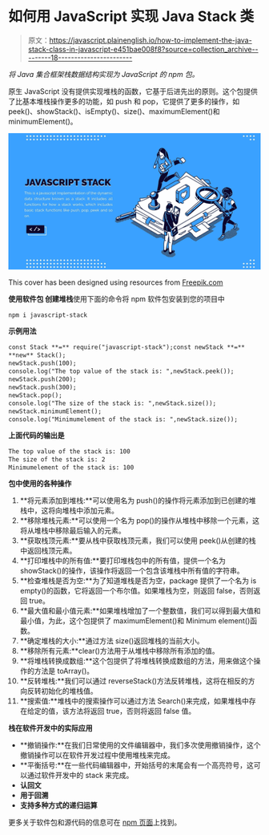 # 如何用 JavaScript 实现 Java Stack 类

> 原文：<https://javascript.plainenglish.io/how-to-implement-the-java-stack-class-in-javascript-e451bae008f8?source=collection_archive---------18----------------------->

*将 Java 集合框架栈数据结构实现为 JavaScript 的 npm 包。*

原生 JavaScript 没有提供实现堆栈的函数，它基于后进先出的原则。这个包提供了比基本堆栈操作更多的功能，如 push 和 pop，它提供了更多的操作，如 peek()、showStack()、isEmpty()、size()、maximumElement()和 minimumElement()。

![](img/89bc93139a4f9250f22e7685c591010c.png)

This cover has been designed using resources from [Freepik.com](https://www.freepik.com/)

**使用软件包
创建堆栈**使用下面的命令将 npm 软件包安装到您的项目中

```
npm i javascript-stack
```

**示例用法**

```
const Stack **=** require("javascript-stack");const newStack **=** **new** Stack();
newStack.push(100); 
console.log("The top value of the stack is: ",newStack.peek());
newStack.push(200);
newStack.push(300);
newStack.pop();
console.log("The size of the stack is: ",newStack.size());
newStack.minimumElement();
console.log("Minimumelement of the stack is: ",newStack.size());
```

**上面代码的输出是**

```
The top value of the stack is: 100
The size of the stack is: 2
Minimumelement of the stack is: 100
```

**包中使用的各种操作**

1.  **将元素添加到堆栈:**可以使用名为 push()的操作将元素添加到已创建的堆栈中，这将向堆栈中添加元素。
2.  **移除堆栈元素:**可以使用一个名为 pop()的操作从堆栈中移除一个元素，这将从堆栈中移除最后输入的元素。
3.  **获取栈顶元素:**要从栈中获取栈顶元素，我们可以使用 peek()从创建的栈中返回栈顶元素。
4.  **打印堆栈中的所有值:**要打印堆栈包中的所有值，提供一个名为 showStack()的操作，该操作将返回一个包含该堆栈中所有值的字符串。
5.  **检查堆栈是否为空:**为了知道堆栈是否为空，package 提供了一个名为 is empty()的函数，它将返回一个布尔值。如果堆栈为空，则返回 false，否则返回 true。
6.  **最大值和最小值元素:**如果堆栈增加了一个整数值，我们可以得到最大值和最小值，为此，这个包提供了 maximumElement()和 Minimum element()函数。
7.  **确定堆栈的大小:**通过方法 size()返回堆栈的当前大小。
8.  **移除所有元素:**clear()方法用于从堆栈中移除所有添加的值。
9.  **将堆栈转换成数组:**这个包提供了将堆栈转换成数组的方法，用来做这个操作的方法是 toArray()。
10.  **反转堆栈:**我们可以通过 reverseStack()方法反转堆栈，这将在相反的方向反转初始化的堆栈值。
11.  **搜索值:**堆栈中的搜索操作可以通过方法 Search()来完成，如果堆栈中存在给定的值，该方法将返回 true，否则将返回 false 值。

**栈在软件开发中的实际应用**

*   **撤销操作:**在我们日常使用的文件编辑器中，我们多次使用撤销操作，这个撤销操作可以在软件开发过程中使用堆栈来完成。
*   **平衡括号:**在一些代码编辑器中，开始括号的末尾会有一个高亮符号，这可以通过软件开发中的 stack 来完成。
*   **认回文**
*   **用于回溯**
*   **支持多种方式的递归运算**

更多关于软件包和源代码的信息可在 [npm 页面](https://www.npmjs.com/package/javascript-stack)上找到。